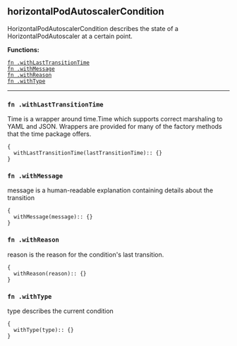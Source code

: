 
## horizontalPodAutoscalerCondition
HorizontalPodAutoscalerCondition describes the state of a HorizontalPodAutoscaler at a certain point.

**Functions:**

[`fn .withLastTransitionTime`](#fn-withlasttransitiontime)  
[`fn .withMessage`](#fn-withmessage)  
[`fn .withReason`](#fn-withreason)  
[`fn .withType`](#fn-withtype)  

---


### `fn .withLastTransitionTime`
Time is a wrapper around time.Time which supports correct marshaling to YAML and JSON.  Wrappers are provided for many of the factory methods that the time package offers.
```jsonnet
{
  withLastTransitionTime(lastTransitionTime):: {}
}
```

### `fn .withMessage`
message is a human-readable explanation containing details about the transition
```jsonnet
{
  withMessage(message):: {}
}
```

### `fn .withReason`
reason is the reason for the condition's last transition.
```jsonnet
{
  withReason(reason):: {}
}
```

### `fn .withType`
type describes the current condition
```jsonnet
{
  withType(type):: {}
}
```

